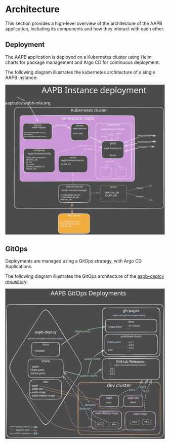 # Architecture

This section provides a high-level overview of the architecture of the AAPB application, including its components and how they interact with each other.

## Deployment

The AAPB application is deployed on a Kubernetes cluster using Helm charts for package management and Argo CD for continuous deployment.

The following diagram illustrates the kubernetes architecture of a single AAPB instance:

![AAPB Instance Deployment Architecture](aapb-instance-deployment.svg)

## GitOps
Deployments are managed using a GitOps strategy, with Argo CD Applications.

The following diagram illustrates the GitOps architecture of the [aapb-deploy repository](https://github.com/WGBH-MLA/aapb-deploy/):

![GitOps Architecture](gitops-architecture.svg)
